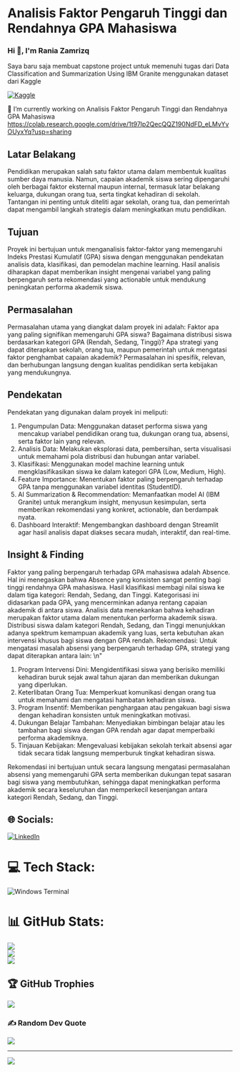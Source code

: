 # Analisis Faktor Pengaruh Tinggi dan Rendahnya GPA Mahasiswa


<h3>Hi 👋, I'm Rania Zamrizq</h3>
Saya baru saja membuat capstone project untuk memenuhi tugas dari Data Classification and Summarization Using IBM Granite menggunakan dataset dari Kaggle

[![Kaggle](https://img.shields.io/badge/Kaggle-%230077B5.svg?logo=kaggle&logoColor=white)]((https://www.kaggle.com/datasets/miadul/student-performance-dataset)) 

🔭 I’m currently working on Analisis Faktor Pengaruh Tinggi dan Rendahnya GPA Mahasiswa 
https://colab.research.google.com/drive/1t97lp2QecQQZ190NdFD_eLMvYvOUyxYq?usp=sharing

<h2>Latar Belakang</h2>
<p>Pendidikan merupakan salah satu faktor utama dalam membentuk kualitas sumber daya manusia. Namun, capaian akademik siswa sering dipengaruhi oleh berbagai faktor eksternal maupun internal, termasuk latar belakang keluarga, dukungan orang tua, serta tingkat kehadiran di sekolah. Tantangan ini penting untuk diteliti agar sekolah, orang tua, dan pemerintah dapat mengambil langkah strategis dalam meningkatkan mutu pendidikan.</p>

<h2>Tujuan</h2>
<p>Proyek ini bertujuan untuk menganalisis faktor-faktor yang memengaruhi Indeks Prestasi Kumulatif (GPA) siswa dengan menggunakan pendekatan analisis data, klasifikasi, dan pemodelan machine learning. Hasil analisis diharapkan dapat memberikan insight mengenai variabel yang paling berpengaruh serta rekomendasi yang actionable untuk mendukung peningkatan performa akademik siswa.</p>

<h2>Permasalahan</h2>

<p>Permasalahan utama yang diangkat dalam proyek ini adalah:
Faktor apa yang paling signifikan memengaruhi GPA siswa?
Bagaimana distribusi siswa berdasarkan kategori GPA (Rendah, Sedang, Tinggi)?
Apa strategi yang dapat diterapkan sekolah, orang tua, maupun pemerintah untuk mengatasi faktor penghambat capaian akademik?
Permasalahan ini spesifik, relevan, dan berhubungan langsung dengan kualitas pendidikan serta kebijakan yang mendukungnya.

<h2>Pendekatan</h2>

Pendekatan yang digunakan dalam proyek ini meliputi:
1. Pengumpulan Data: Menggunakan dataset performa siswa yang mencakup variabel pendidikan orang tua, dukungan orang tua, absensi, serta faktor lain yang relevan.
2. Analisis Data: Melakukan eksplorasi data, pembersihan, serta visualisasi untuk memahami pola distribusi dan hubungan antar variabel.
3. Klasifikasi: Menggunakan model machine learning untuk mengklasifikasikan siswa ke dalam kategori GPA (Low, Medium, High).
4. Feature Importance: Menentukan faktor paling berpengaruh terhadap GPA tanpa menggunakan variabel identitas (StudentID).
5. AI Summarization & Recommendation: Memanfaatkan model AI (IBM Granite) untuk merangkum insight, menyusun kesimpulan, serta memberikan rekomendasi yang konkret, actionable, dan berdampak nyata.
6. Dashboard Interaktif: Mengembangkan dashboard dengan Streamlit agar hasil analisis dapat diakses secara mudah, interaktif, dan real-time.</p>

<h2>Insight & Finding</h2>

Faktor yang paling berpengaruh terhadap GPA mahasiswa adalah Absence. Hal ini menegaskan bahwa Absence yang konsisten sangat penting bagi tinggi rendahnya GPA mahasiswa.
Hasil klasifikasi membagi nilai siswa ke dalam tiga kategori: Rendah, Sedang, dan Tinggi. Kategorisasi ini didasarkan pada GPA, yang mencerminkan adanya rentang capaian akademik di antara siswa.
Analisis data menekankan bahwa kehadiran merupakan faktor utama dalam menentukan performa akademik siswa. Distribusi siswa dalam kategori Rendah, Sedang, dan Tinggi menunjukkan adanya spektrum kemampuan akademik yang luas, serta kebutuhan akan intervensi khusus bagi siswa dengan GPA rendah.
Rekomendasi: Untuk mengatasi masalah absensi yang berpengaruh terhadap GPA, strategi yang dapat diterapkan antara lain: \n"   
1. Program Intervensi Dini: Mengidentifikasi siswa yang berisiko memiliki kehadiran buruk sejak awal tahun ajaran dan memberikan dukungan yang diperlukan.
2. Keterlibatan Orang Tua: Memperkuat komunikasi dengan orang tua untuk memahami dan mengatasi hambatan kehadiran siswa.
3. Program Insentif: Memberikan penghargaan atau pengakuan bagi siswa dengan kehadiran konsisten untuk meningkatkan motivasi.
4. Dukungan Belajar Tambahan: Menyediakan bimbingan belajar atau les tambahan bagi siswa dengan GPA rendah agar dapat memperbaiki performa akademiknya.
5. Tinjauan Kebijakan: Mengevaluasi kebijakan sekolah terkait absensi agar tidak secara tidak langsung memperburuk tingkat kehadiran siswa.

Rekomendasi ini bertujuan untuk secara langsung mengatasi permasalahan absensi yang memengaruhi GPA serta memberikan dukungan tepat sasaran bagi siswa yang membutuhkan, sehingga dapat meningkatkan performa akademik secara keseluruhan dan memperkecil kesenjangan antara kategori Rendah, Sedang, dan Tinggi.

## 🌐 Socials:
[![LinkedIn](https://img.shields.io/badge/LinkedIn-%230077B5.svg?logo=linkedin&logoColor=white)](https://linkedin.com/in/www.linkedin.com/in/raniazamrizq) 

# 💻 Tech Stack:
![Windows Terminal](https://img.shields.io/badge/Windows%20Terminal-%234D4D4D.svg?style=for-the-badge&logo=windows-terminal&logoColor=white)
# 📊 GitHub Stats:
![](https://github-readme-stats.vercel.app/api?username=aryuzura&theme=dark&hide_border=false&include_all_commits=false&count_private=false)<br/>
![](https://nirzak-streak-stats.vercel.app/?user=aryuzura&theme=dark&hide_border=false)<br/>
![](https://github-readme-stats.vercel.app/api/top-langs/?username=aryuzura&theme=dark&hide_border=false&include_all_commits=false&count_private=false&layout=compact)

## 🏆 GitHub Trophies
![](https://github-profile-trophy.vercel.app/?username=aryuzura&theme=radical&no-frame=false&no-bg=true&margin-w=4)

### ✍️ Random Dev Quote
![](https://quotes-github-readme.vercel.app/api?type=horizontal&theme=radical)

---
[![](https://visitcount.itsvg.in/api?id=aryuzura&icon=0&color=0)](https://visitcount.itsvg.in)

<!-- Proudly created with GPRM ( https://gprm.itsvg.in ) -->
